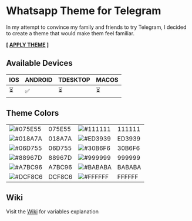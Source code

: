 # Whatsapp Theme for Telegram
In my attempt to convince my family and friends to try Telegram, I decided to create a theme that would make them feel familiar.

**[ [APPLY THEME](https://t.me/addtheme/whatsappnostalgia) ]**

## Available Devices
| IOS | ANDROID | TDESKTOP | MACOS |
|-----|---------|----------|-------|
| ⏳  | ✅      | ⏳       | ⏳     |

 ## Theme Colors

|   |   |   |   |
|---|---|---|---|
| ![#075E55](https://dummyimage.com/15/075E55/000000?text=+) | 075E55 | ![#111111](https://dummyimage.com/15/111111/000000?text=+) | 111111 |
| ![#018A7A](https://dummyimage.com/15/018A7A/000000?text=+) | 018A7A | ![#ED3939](https://dummyimage.com/15/ED3939/000000?text=+) | ED3939 |
| ![#06D755](https://dummyimage.com/15/06D755/000000?text=+) | 06D755 | ![#30B6F6](https://dummyimage.com/15/30B6F6/000000?text=+) | 30B6F6 |
| ![#88967D](https://dummyimage.com/15/88967D/000000?text=+) | 88967D | ![#999999](https://dummyimage.com/15/999999/000000?text=+) | 999999 |
| ![#A7BC96](https://dummyimage.com/15/A7BC96/000000?text=+) | A7BC96 | ![#BABABA](https://dummyimage.com/15/BABABA/000000?text=+) | BABABA |
| ![#DCF8C6](https://dummyimage.com/15/DCF8C6/000000?text=+) | DCF8C6 | ![#FFFFFF](https://dummyimage.com/15/FFFFFF/000000?text=+) | FFFFFF |

##  Wiki
Visit the [Wiki](https://github.com/otonielguajardo/whatsappnostalgia/wiki) for variables explanation
